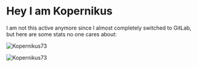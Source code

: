 <h1 align="left">Hey I am Kopernikus</h1>

I am not this active anymore since I almost completely switched to GitLab, but here are some stats no one cares about:

![Kopernikus73](https://github-readme-stats.vercel.app/api?username=Kopernikus73&show_icons=true&theme=tokyonight&hide=["issues"])

![Kopernikus73](https://github-readme-stats.vercel.app/api/top-langs?username=Kopernikus73&show_icons=true&theme=tokyonight&layout=compact)
